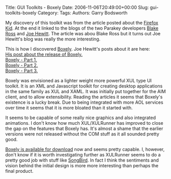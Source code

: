 Title: GUI Toolkits - Boxely
Date: 2006-11-06T20:49:00+00:00
Slug: gui-toolkits-boxely
Category: 
Tags: 
Authors: Garry Bodsworth

My discovery of this toolkit was from the article posted about the <a href="http://www.spectrum.ieee.org/nov06/4696">Firefox Kid</a>.  At the end it linked to the blogs of the two Parakey developers <a href="http://www.blakeross.com/">Blake Ross</a> and <a href="http://www.joehewitt.com/">Joe Hewitt</a>.  The article was abou Blake Ross but it turns out Joe Hewitt's blog was really the more interesting.

This is how I discovered <a href="http://dev.aol.com/boxely/">Boxely</a>.  Joe Hewitt's posts about it are here:<br /><a href="http://www.joehewitt.com/blog/boxely_is_final.php">His post about the release of Boxely.</a><br /><a href="http://www.joehewitt.com/blog/boxely_part_1_o.php">Boxely - Part 1.</a><br /><a href="http://www.joehewitt.com/blog/boxely_part_2_o.php">Boxely - Part 2.</a><br /><a href="http://www.joehewitt.com/blog/boxely_part_3_o.php">Boxely - Part 3.</a>

Boxely was envisioned as a lighter weight more powerful XUL type UI toolkit.  It is an XML and Javascript toolkit for creating desktop applications in the same family as XUL and XAML.  It was initially put together for the AIM client, and to allow extensibility.  Reading the articles it seems that Boxely's existence is a lucky break.  Due to being integrated with more AOL services over time it seems that it is more bloated than it started with.

It seems to be capable of some really nice graphics and also integrated animations.  I don't know how much XUL/XULRunner has improved to close the gap on the features that Boxely has.  It's almost a shame that the earlier versions were not released without the COM stuff as it all sounded pretty good.

<a href="http://dev.aol.com/boxely/">Boxely is available for download</a> now and seems pretty capable.  I, however, don't know if it is worth investigating further as XULRunner seems to do a pretty good job with stuff like <a href="http://www.songbirdnest.com/">SongBird</a>.  In fact I think the sentiments and vision behind the initial design is more more interesting than perhaps the final product.